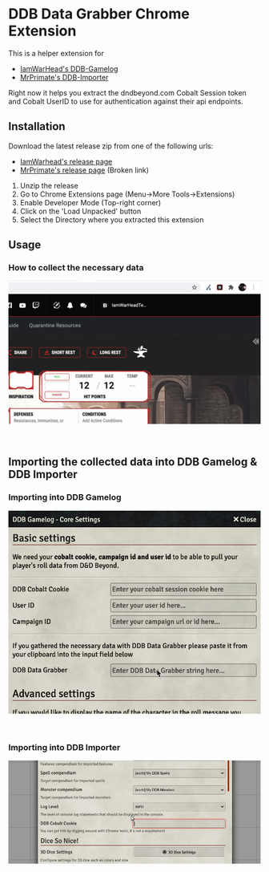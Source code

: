 # DDB Data Grabber Chrome Extension

This is a helper extension for 
- [IamWarHead's DDB-Gamelog](https://github.com/iamwarhead/ddb-game-log)
- [MrPrimate's DDB-Importer](https://github.com/mrprimate/ddb-importer)

Right now it helps you extract the dndbeyond.com Cobalt Session token and Cobalt UserID to use for authentication against their api endpoints.

## Installation

Download the latest release zip from one of the following urls:
- [IamWarhead's release page](https://github.com/IamWarHead/ddb-data-grabber/releases)
- [MrPrimate's release page](https://github.com/MrPrimate/ddb-data-grabber/releases) (Broken link)

1. Unzip the release
2. Go to Chrome Extensions page (Menu->More Tools->Extensions)
3. Enable Developer Mode (Top-right corner)
4. Click on the 'Load Unpacked' button
5. Select the Directory where you extracted this extension

## Usage

### How to collect the necessary data
![](docs/grabdata.gif)

&nbsp;


## Importing the collected data into DDB Gamelog & DDB Importer

### Importing into DDB Gamelog

![](docs/pasteData_gamelog.gif)

&nbsp; 

### Importing into DDB Importer

![](docs/paste_cookie.gif) <!-- You should change this image -->
